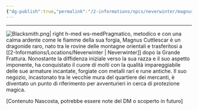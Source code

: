 ```yaml
---
{"dg-publish":true,"permalink":"/2-informations/npcs/neverwinter/magnus-cuttlescar-mercante-fabbro/","noteIcon":""}
---
```


---
![Blacksmith.png| right h-med ws-med](/img/user/Assets/Blacksmith.png)Pragmatico, metodico e con una calma ardente come le fiamme della sua forgia, Magnus Cuttlescar è un dragonide raro, nato tra le rovine delle montagne orientali e trasferitosi a [[2-Informations/Locations/Neverwinter \| Neverwinter]] dopo la Grande Frattura. Nonostante la diffidenza iniziale verso la sua razza e il suo aspetto imponente, ha conquistato il cuore di molti con la qualità impareggiabile delle sue armature incantate, forgiate con metalli rari e rune antiche. Il suo negozio, incastonato tra le vecchie mura del quartiere dei mercanti, è diventato un punto di riferimento per avventurieri in cerca di protezione magica.

[Contenuto Nascosta, potrebbe essere note del DM o scoperto in futuro]